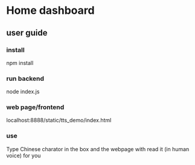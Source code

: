 # Home dashboard

## user guide

### install
npm install

### run backend
node index.js

### web page/frontend
localhost:8888/static/tts_demo/index.html

### use
Type Chinese charator in the box and the webpage with read it (in human voice)
for you
